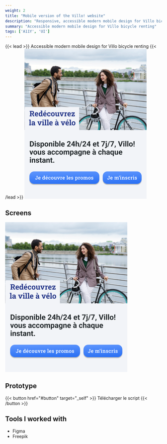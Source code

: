 ```yaml
---
weight: 2
title: "Mobile version of the Villo! website"
description: "Responsive, accessible modern mobile design for Villo bicycle renting"
summary: "Accessible modern mobile design for Villo bicycle renting"
tags: ['A11Y', 'UI']
---
```



{{< lead >}}
Accessible modern mobile design for Villo bicycle renting
{{< /lead >}}
![The new design on iPhone 14 mock ups](Villo.png) 


## Screens 


![](Villo.png "Homepage") 


## Prototype

{{< button href="#button" target="_self" >}}
Télécharger le script
{{< /button >}}


## Tools I worked with

- Figma
- Freepik

